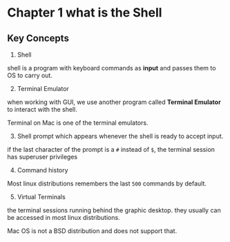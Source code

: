 # Chapter 1 what is the Shell


## Key Concepts

1. Shell

shell is a program with keyboard commands as **input** and passes them to OS to carry out.

2. Terminal Emulator

when working with GUI, we use another program called **Terminal Emulator** to interact with the shell.

Terminal on Mac is one of the terminal emulators.

3. Shell prompt
which appears whenever the shell is ready to accept input. 

if the last character of the prompt is a `#` instead of `$`, the terminal session has superuser privileges

4. Command history

Most linux distributions remembers the last `500` commands by default.

5. Virtual Terminals

the terminal sessions running behind the graphic desktop. they usually can be accessed in most linux distributions.

Mac OS is not a BSD distribution and does not support that.




